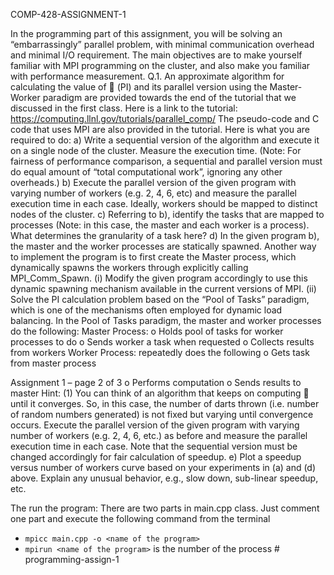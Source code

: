 COMP-428-ASSIGNMENT-1

In the programming part of this assignment, you will be solving an “embarrassingly” parallel problem, with minimal communication overhead and minimal I/O requirement. The main objectives are to make yourself familiar with MPI programming on the cluster, and also make you familiar with performance measurement.
Q.1. An approximate algorithm for calculating the value of  (PI) and its parallel version using the Master-Worker paradigm are provided towards the end of the tutorial that we discussed in the first class. Here is a link to the tutorial:
https://computing.llnl.gov/tutorials/parallel_comp/
The pseudo-code and C code that uses MPI are also provided in the tutorial. Here is what you are required to do:
a) Write a sequential version of the algorithm and execute it on a single node of the cluster. Measure the execution time. (Note: For fairness of performance comparison, a sequential and parallel version must do equal amount of “total computational work”, ignoring any other overheads.)
b) Execute the parallel version of the given program with varying number of workers (e.g. 2, 4, 6, etc) and measure the parallel execution time in each case. Ideally, workers should be mapped to distinct nodes of the cluster.
c) Referring to b), identify the tasks that are mapped to processes (Note: in this case, the master and each worker is a process). What determines the granularity of a task here?
d) In the given program b), the master and the worker processes are statically spawned. Another way to implement the program is to first create the Master process, which dynamically spawns the workers through explicitly calling MPI_Comm_Spawn. 
(i) Modify the given program accordingly to use this dynamic spawning mechanism available in the current versions of MPI. (ii) Solve the PI calculation problem based on the “Pool of Tasks” paradigm, which is one of the mechanisms often employed for dynamic load balancing. 
In the Pool of Tasks paradigm, the master and worker processes do the following: Master Process: o Holds pool of tasks for worker processes to do o Sends worker a task when requested o Collects results from workers Worker Process: repeatedly does the following o Gets task from master process

Assignment 1 – page 2 of 3
o Performs computation o Sends results to master
Hint: (1) You can think of an algorithm that keeps on computing  until it converges. So, in this case, the number of darts thrown (i.e. number of random numbers generated) is not fixed but varying until convergence occurs.
Execute the parallel version of the given program with varying number of workers (e.g. 2, 4, 6, etc.) as before and measure the parallel execution time in each case. Note that the sequential version must be changed accordingly for fair calculation of speedup.
e) Plot a speedup versus number of workers curve based on your experiments in (a) and (d) above. Explain any unusual behavior, e.g., slow down, sub-linear speedup, etc.

The run the program:
There are two parts in main.cpp class. Just comment one part and execute the following 
command from the  terminal
- ```mpicc main.cpp -o <name of the program>```
- ```mpirun <name of the program>``` is the number of the process # programming-assign-1
